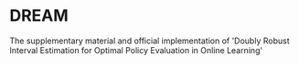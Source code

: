# DREAM
The supplementary material and official implementation of 'Doubly Robust Interval Estimation for Optimal Policy Evaluation in Online Learning'
